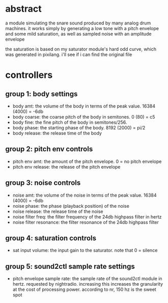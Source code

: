 # abstract

a module simulating the snare sound produced by many analog drum machines. it works simply by generating a low tone with a pitch envelope and some mild saturation, as well as sampled noise with an amplitude envelope

the saturation is based on my saturator module's hard odd curve, which was generated in pixilang. i'll see if i can find the original file

# controllers

## group 1: body settings

- body amt: the volume of the body in terms of the peak value. 16384 (4000) = -6db
- body coarse: the coarse pitch of the body in semitones. 0 (80) = c5
- body fine: the fine pitch of the body in semitones/256.
- body phase: the starting phase of the body. 8192 (2000) = pi/2
- body release: the release time of the body

## group 2: pitch env controls

- pitch env amt: the amount of the pitch envelope. 0 = no pitch envelope
- pitch env release: the release of the pitch envelope

## group 3: noise controls

- noise amt: the volume of the noise in terms of the peak value. 16384 (4000) = -6db
- noise phase: the phase (playback position) of the noise
- noise release: the release time of the noise
- noise filter freq: the filter frequency of the 24db highpass filter in hertz
- noise filter resonance: the filter resonance of the 24db highpass filter

## group 4: saturation controls

- sat input volume: the input gain to the saturator. note that 0 = silence

## group 5: sound2ctl sample rate settings

- pitch envelope sample rate: the sample rate of the sound2ctl module in hertz. requested by nightradio. increasing this increases the granularity at the cost of processing power. according to nr, 150 hz is the sweet spot